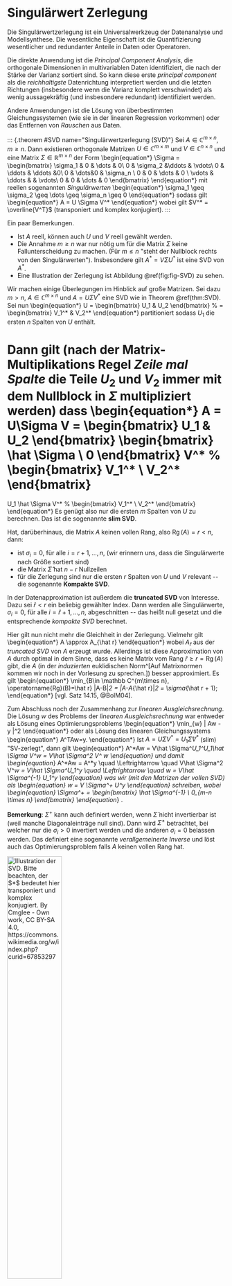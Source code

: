 # Singul&auml;rwert Zerlegung

Die Singul&auml;rwertzerlegung ist ein Universalwerkzeug der Datenanalyse und
Modellsynthese. 
Die wesentliche Eigenschaft ist die Quantifizierung
wesentlicher und redundanter Anteile in Daten oder Operatoren. 

Die direkte Anwendung ist die *Principal Component Analysis*, die orthogonale Dimensionen in multivariablen Daten identifiziert, die nach der St&auml;rke der Varianz sortiert sind. So kann diese erste *principal component* als die *reichhaltigste* Datenrichtung interpretiert werden und die letzten Richtungen (insbesondere wenn die Varianz komplett verschwindet) als wenig aussagekr&auml;ftig (und insbesondere redundant) identifiziert werden.

Andere Anwendungen ist die L&ouml;sung von &uuml;berbestimmten
Gleichungssystemen (wie sie in der linearen Regression vorkommen) oder das
Entfernen von *Rauschen* aus Daten.

::: {.theorem #SVD name="Singul&auml;rwertzerlegung (SVD)"}
Sei $A\in \mathbb C^{m\times n}$, $m\geq n$. Dann existieren orthogonale Matrizen $U \in \mathbb C^{m\times m}$ und $V\in \mathbb C^{n\times n}$ und eine Matrix $\Sigma \in \mathbb R^{m\times n}$ der Form
\begin{equation*}
\Sigma = 
\begin{bmatrix}
\sigma_1 & 0 & \dots & 0\\
0 & \sigma_2 &\ddots & \vdots\\
0 & \ddots & \ddots &0\\
  0 & \dots&0 & \sigma_n \\
  0 & 0 & \dots & 0 \\
  \vdots & \ddots &  & \vdots\\
  0 & 0 & \dots & 0
\end{bmatrix}
\end{equation*}
mit reellen sogenannten *Singul&auml;rwerten*
\begin{equation*}
\sigma_1 \geq \sigma_2 \geq \dots \geq \sigma_n \geq 0
\end{equation*}
sodass gilt
\begin{equation*}
A = U \Sigma V^*
\end{equation*}
wobei gilt $V^* = \overline{V^T}$ (transponiert und komplex konjugiert).
:::

Ein paar Bemerkungen. 

 * Ist $A$ reell, k&ouml;nnen auch $U$ und $V$ reell gew&auml;hlt werden.
 * Die Annahme $m \geq n$ war nur n&ouml;tig um f&uuml;r die Matrix $\Sigma$ keine Fallunterscheidung zu machen. (F&uuml;r $m\leq n$ "steht der Nullblock rechts von den Singul&auml;rwerten"). Insbesondere gilt $A^* = V\Sigma U^*$ ist eine SVD von $A^*$.
 * Eine Illustration der Zerlegung ist Abbildung \@ref(fig:fig-SVD) zu sehen.

Wir machen einige &Uuml;berlegungen im Hinblick auf gro&szlig;e Matrizen. Sei dazu $m>n$, $A\in \mathbb C^{m\times n}$ und $A=U\Sigma V^*$ eine SVD wie in Theorem \@ref(thm:SVD). Sei nun
\begin{equation*}
U = \begin{bmatrix}
U_1 & U_2
\end{bmatrix}
% = \begin{bmatrix} V_1^* & V_2^*
\end{equation*}
partitioniert sodass $U_1$ die ersten $n$ Spalten von $U$ enth&auml;lt.

Dann gilt (nach der Matrix-Multiplikations Regel *Zeile mal Spalte* die Teile $U_2$ und $V_2$ immer mit dem Nullblock in $\Sigma$ multipliziert werden) dass
\begin{equation*}
A = U\Sigma V = 
\begin{bmatrix}
U_1 & U_2
\end{bmatrix}
\begin{bmatrix}
\hat \Sigma \\ 0
\end{bmatrix}
V^*
% \begin{bmatrix} V_1^* \\ V_2^* \end{bmatrix}
=
U_1 
\hat \Sigma
V^*
% \begin{bmatrix} V_1^* \\ V_2^* \end{bmatrix}
\end{equation*}
Es gen&uuml;gt also nur die ersten $m$ Spalten von $U$ zu berechnen. Das ist die sogenannte **slim SVD**.

Hat, dar&uuml;berhinaus, die Matrix $A$ keinen vollen Rang, also $\operatorname{Rg}(A) = r < n$, dann:

 * ist $\sigma_i=0$, f&uuml;r alle $i=r+1, \dotsc, n$, (wir erinnern uns, dass die Singul&auml;rwerte nach Gr&ouml;&szlig;e sortiert sind)
 * die Matrix $\hat \Sigma$ hat $n-r$ Nullzeilen
 * f&uuml;r die Zerlegung sind nur die ersten $r$ Spalten von $U$ und $V$ relevant -- die sogenannte **Kompakte SVD**.

In der Datenapproximation ist au&szlig;erdem die **truncated SVD** von Interesse. Dazu sei $\hat r<r$ ein beliebig gew&auml;hlter Index. Dann werden alle Singul&auml;rwerte,  $\sigma_i=0$, f&uuml;r alle $i=\hat r+1, \dotsc, n$, abgeschnitten -- das hei&szlig;t null gesetzt und die entsprechende *kompakte SVD* berechnet.

Hier gilt nun nicht mehr die Gleichheit in der Zerlegung. Vielmehr gilt 
\begin{equation*}
A \approx A_{\hat r}
\end{equation*}
wobei $A_{\hat r}$ aus der *truncated SVD* von $A$ erzeugt wurde. Allerdings ist diese Approximation von $A$ durch optimal in dem Sinne, dass es keine Matrix vom Rang $\hat r \geq r=\operatorname{Rg}(A)$ gibt, die $A$ (in der *induzierten* euklidischen Norm^[Auf Matrixnormen kommen wir noch in der Vorlesung zu sprechen.]) besser approximiert. Es gilt
\begin{equation*}
\min_{B\in \mathbb C^{m\times n}, \operatorname{Rg}(B)=\hat r} \|A-B\|_2 = \|A-A_{\hat r}\|_2 = \sigma_{\hat r + 1};
\end{equation*}
[vgl. Satz 14.15, @BolM04].

Zum Abschluss noch der Zusammenhang zur *linearen Ausgleichsrechnung*.
Die L&ouml;sung $w$ des Problems der *linearen Ausgleichsrechnung* war entweder als L&ouml;sung eines Optimierungsproblems
\begin{equation*}
\min_{w} \| Aw - y \|^2
\end{equation*}
oder als L&ouml;sung des linearen Gleichungssystems
\begin{equation*}
A^TAw=y.
\end{equation*}
Ist $A=U\Sigma V^*=U_1\hat \Sigma V^*$ (slim) "SV-zerlegt", dann gilt
\begin{equation*}
A^*Aw = V\hat \Sigma^*U_1^*U_1\hat \Sigma V^*w = V\hat \Sigma^2 V^* w
\end{equation*}
und damit
\begin{equation*}
A^*Aw = A^*y \quad \Leftrightarrow \quad V\hat \Sigma^2 V^*w  = V\hat \Sigma^*U_1^*y \quad \Leftrightarrow \quad w = V\hat \Sigma^{-1} U_1^*y
\end{equation*}
was wir (mit den Matrizen der vollen SVD) als
\begin{equation*}
w = V \Sigma^+ U^*y
\end{equation*}
schreiben, wobei
\begin{equation*}
\Sigma^+ = \begin{bmatrix}
\hat \Sigma^{-1} \\ 0_{m-n \times n}
\end{bmatrix}
\end{equation*}
.

**Bemerkung**: $\Sigma^+$ kann auch definiert werden, wenn $\hat \Sigma$ nicht invertierbar ist (weil manche Diagonaleintr&auml;ge null sind). Dann wird $\hat \Sigma^+$ betrachtet, bei welcher nur die $\sigma_i>0$ invertiert werden und die anderen $\sigma_i=0$ belassen werden. Das definiert eine sogenannte *verallgemeinerte Inverse* und l&ouml;st auch das Optimierungsproblem falls $A$ keinen vollen Rang hat.

<div class="figure">
<img src="bilder/06_412px-Singular_value_decomposition_visualisation.svg.png" alt="Illustration der SVD. Bitte beachten, der $*$ bedeutet hier transponiert und komplex konjugiert. By Cmglee - Own work, CC BY-SA 4.0, https://commons.wikimedia.org/w/index.php?curid=67853297" width="50%" />
<p class="caption">(\#fig:fig-SVD)Illustration der SVD. Bitte beachten, der $*$ bedeutet hier transponiert und komplex konjugiert. By Cmglee - Own work, CC BY-SA 4.0, https://commons.wikimedia.org/w/index.php?curid=67853297</p>
</div>

## Aufgaben

### Norm und Orthogonale Transformation

Sei $Q\in \mathbb R^{n\times n}$ eine orthogonale Matrix und sei $y\in \mathbb R^{n}$. Zeigen Sie, dass
\begin{equation*}
\|y\|^2 = \|Qy \|^2
\end{equation*}
gilt.

### Kleinste Quadrate und Mittelwert

Zeigen sie, dass der *kleinste Quadrate* Ansatz zur Approximation einer Datenwolke 
\begin{equation*}
(x_i, y_i), \quad i=1,2,\dotsc,N,
\end{equation*}
mittels einer konstanten Funktion $f(x)=w_1$ auf $w_1$ auf den Mittelwert der $y_i$ f&uuml;hrt.

### QR Zerlegung und Kleinstes Quadrate Problem 

Sei $A\in \mathbb R^{m,n}$, $m>n$, $A$ hat vollen Rank und sei
\begin{equation*}
\begin{bmatrix}
Q_1 & Q_2
\end{bmatrix}
\begin{bmatrix}
\hat R \\ 0
\end{bmatrix} = A
\end{equation*}
eine QR-Zerlegung von $A$ (d.h., dass $Q$ unit&auml;r ist und $\hat R$ eine (im
Falle, dass $A$ vollen Rang hat invertierbare) obere Dreiecksmatrix. Zeigen sie, dass die L&ouml;sung von
\begin{equation*}
\hat R w = Q_1^T y
\end{equation*}
ein kritischer Punkt (d.h. der Gradient $\nabla_w$ verschwindet) von
\begin{equation*}
w \mapsto \frac 12 \| Aw - y \|^2
\end{equation*}
ist, also $w=\hat R^{-1}Q_1^T y$ eine L&ouml;sung des Optimierungsproblems
darstellt. Vergleichen Sie mit der SVD L&ouml;sung aus der Vorlesung.

### Eigenwerte Symmetrischer Matrizen

Zeigen Sie, dass Eigenwerte symmetrischer reeller Matrizen $A\in \mathbb R^{n\times n}$ immer reell sind.

### Singul&auml;rwertzerlegung und Eigenwerte I

Zeigen Sie, dass die quadrierten Singul&auml;rwerte einer Matrix $A\in \mathbb R^{m\times n}$, $m>n$, genau die Eigenwerte der Matrix $A^TA$ sind und beschreiben Sie in welcher Beziehung sie mit den Eigenwerten von $AA^T$ stehen. **Hinweis**: hier ist "$m>n$" wichtig.

### Singul&auml;rwertzerlegung und Eigenwerte II

Weisen Sie nach, dass die positiven Eigenwerte von 
\begin{equation*}
\begin{bmatrix}
0 & A^T \\ A & 0
\end{bmatrix}
\end{equation*}
genau die *nicht-null* Singul&auml;rwerte von $A$ sind.

### Truncated SVD

 1. Berechnen und plotten sie die Singul&auml;rwerte einer $4000\times 1000$ Matrix mit zuf&auml;lligen Eintr&auml;gen und die einer Matrix mit "echten" Daten (hier Simulationsdaten einer Stroemungssimulation)^[ [Download bitte hier](https://owncloud.gwdg.de/index.php/s/sAjEy9B8kIbzoYj) -- Achtung das sind 370MB].  Berechnen sie den Fehler der *truncated SVD* $\|A-A_{\hat r}\|$ f&uuml;r $\hat r = 10, 20, 40$ f&uuml;r beide Matrizen.
 1. Was l&auml;sst sich bez&uuml;glich einer Kompression der Daten mittels SVD f&uuml;r die beiden Matrizen sagen. (Vergleichen sie die plots der Singul&auml;rwerte und beziehen sie sich auf die gegebene Formel f&uuml;r die Differenz).
 1. F&uuml;r die "echten" Daten: Speichern sie die Faktoren der bei $\hat r=40$ abgeschnittenen SVD und vergleichen Sie den Speicherbedarf der Faktoren und der eigentlichen Matrix.

Beispielcode:


``` python
import numpy as np
import scipy.linalg as spla
import matplotlib.pyplot as plt

randmat = np.random.randn(4000, 1000)

rndU, rndS, rndV = spla.svd(randmat)

print('U-dims: ', rndU.shape)
print('V-dims: ', rndV.shape)
print('S-dims: ', rndS.shape)

plt.figure(1)
plt.semilogy(rndS, '.', label='Singulaerwerte (random Matrix)')

realdatamat = np.load('velfielddata.npy')

# # Das hier ist eine aufwaendige Operation
rlU, rlS, rlV = spla.svd(realdatamat, full_matrices=False)
# # auf keinen Fall `full_matrices=False` vergessen

print('U-dims: ', rlU.shape)
print('V-dims: ', rlV.shape)
print('S-dims: ', rlS.shape)

plt.figure(1)
plt.semilogy(rlS, '.', label='Singulaerwerte (Daten Matrix)')

plt.legend()
plt.show()
```

**Hinweis**: Es gibt viele verschiedene Normen f&uuml;r Vektoren und Matrizen. Sie d&uuml;rfen einfach mit `np.linalg.norm` arbeiten. Gerne aber mal in die Dokumentation schauen *welche* Norm berechnet wird.

